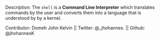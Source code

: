 Description:
The ```shell``` is a <b>Command Line Interpreter</b> which translates commands by the user and converts them into a language that is understood by by a kernel.

Contributor: Domeh John Kelvin ||
 Twitter: @_jhohannes. ||
 Github: @jhohannesK
